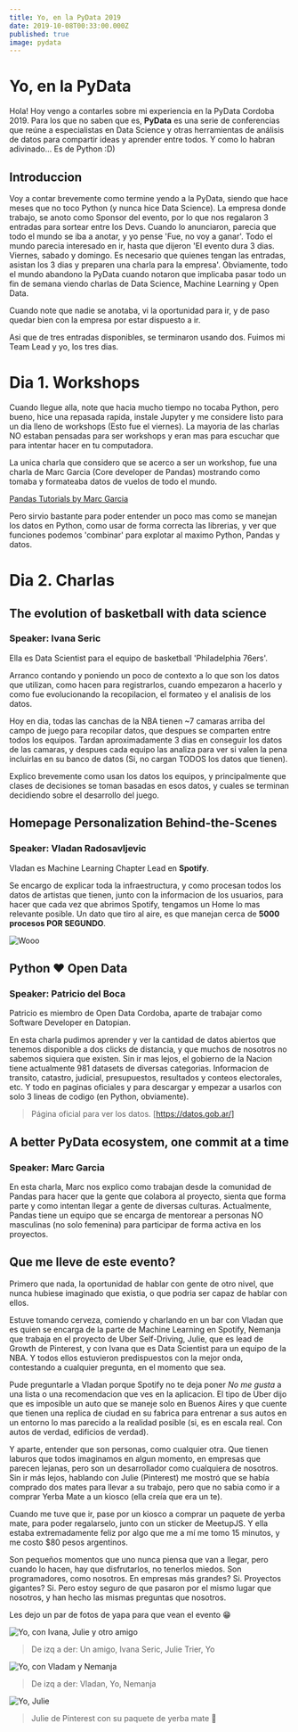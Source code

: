 ```yaml
---
title: Yo, en la PyData 2019
date: 2019-10-08T00:33:00.000Z
published: true
image: pydata
---
```


# Yo, en la PyData

Hola! Hoy vengo a contarles sobre mi experiencia en la PyData Cordoba 2019.
Para los que no saben que es, **PyData** es una serie de conferencias que reúne a especialistas en Data Science y otras herramientas de análisis de datos para compartir ideas y aprender entre todos.
Y como lo habran adivinado... Es de Python :D)

## Introduccion

Voy a contar brevemente como termine yendo a la PyData, siendo que hace meses que no toco Python (y nunca hice Data Science).
La empresa donde trabajo, se anoto como Sponsor del evento, por lo que nos regalaron 3 entradas para sortear entre los Devs.
Cuando lo anunciaron, parecia que todo el mundo se iba a anotar, y yo pense 'Fue, no voy a ganar'.
Todo el mundo parecia interesado en ir, hasta que dijeron 'El evento dura 3 dias. Viernes, sabado y domingo. Es necesario que quienes tengan las entradas, asistan los 3 dias y preparen una charla para la empresa'.
Obviamente, todo el mundo abandono la PyData cuando notaron que implicaba pasar todo un fin de semana viendo charlas de Data Science, Machine Learning y Open Data.

Cuando note que nadie se anotaba, vi la oportunidad para ir, y de paso quedar bien con la empresa por estar dispuesto a ir.

Asi que de tres entradas disponibles, se terminaron usando dos. Fuimos mi Team Lead y yo, los tres dias.

# Dia 1. Workshops

Cuando llegue alla, note que hacia mucho tiempo no tocaba Python, pero bueno, hice una repasada rapida, instale Jupyter y me considere listo para un dia lleno de workshops (Esto fue el viernes).
La mayoria de las charlas NO estaban pensadas para ser workshops y eran mas para escuchar que para intentar hacer en tu computadora.

La unica charla que considero que se acerco a ser un workshop, fue una charla de Marc Garcia (Core developer de Pandas) mostrando como tomaba y formateaba datos de vuelos de todo el mundo.

[Pandas Tutorials by Marc Garcia](https://github.com/datapythonista/pandas-tutorials)


Pero sirvio bastante para poder entender un poco mas como se manejan los datos en Python, como usar de forma correcta las librerias, y ver que funciones podemos 'combinar' para explotar al maximo Python, Pandas y datos.

# Dia 2. Charlas

## The evolution of basketball with data science
### Speaker: **Ivana Seric**

Ella es Data Scientist para el equipo de basketball 'Philadelphia 76ers'.

Arranco contando y poniendo un poco de contexto a lo que son los datos que utilizan, como hacen para registrarlos, cuando empezaron a hacerlo y como fue evolucionando la recopilacion, el formateo y el analisis de los datos.

Hoy en dia, todas las canchas de la NBA tienen ~7 camaras arriba del campo de juego para recopilar datos, que despues se comparten entre todos los equipos.
Tardan aproximadamente 3 dias en conseguir los datos de las camaras, y despues cada equipo las analiza para ver si valen la pena incluirlas en su banco de datos (Si, no cargan TODOS los datos que tienen).

Explico brevemente como usan los datos los equipos, y principalmente que clases de decisiones se toman basadas en esos datos, y cuales se terminan decidiendo sobre el desarrollo del juego.

## Homepage Personalization Behind-the-Scenes
### Speaker: **Vladan Radosavljevic**
    
Vladan es Machine Learning Chapter Lead en **Spotify**.

Se encargo de explicar toda la infraestructura, y como procesan todos los datos de artistas que tienen, junto con la informacion de los usuarios, para hacer que cada vez que abrimos Spotify, tengamos un Home lo mas relevante posible.
Un dato que tiro al aire, es que manejan cerca de **5000 procesos POR SEGUNDO**.

![Wooo](https://media.giphy.com/media/aWPGuTlDqq2yc/giphy.gif)

## Python ❤️ Open Data
### Speaker: **Patricio del Boca**

Patricio es miembro de Open Data Cordoba, aparte de trabajar como Software Developer en Datopian.

En esta charla pudimos aprender y ver la cantidad de datos abiertos que tenemos disponible a dos clicks de distancia, y que muchos de nosotros no sabemos siquiera que existen. Sin ir mas lejos, el gobierno de la Nacion tiene actualmente 981 datasets de diversas categorias. Informacion de transito, catastro, judicial, presupuestos, resultados y conteos electorales, etc. Y todo en paginas oficiales y para descargar y empezar a usarlos con solo 3 lineas de codigo (en Python, obviamente).

> Página oficial para ver los datos.
[https://datos.gob.ar/]

## A better PyData ecosystem, one commit at a time
### Speaker: **Marc Garcia**

En esta charla, Marc nos explico como trabajan desde la comunidad de Pandas para hacer que la gente que colabora al proyecto, sienta que forma parte y como intentan llegar a gente de diversas culturas.
Actualmente, Pandas tiene un equipo que se encarga de mentorear a personas NO masculinas (no solo femenina) para participar de forma activa en los proyectos.

## Que me lleve de este evento?

Primero que nada, la oportunidad de hablar con gente de otro nivel, que nunca hubiese imaginado que existia, o que podria ser capaz de hablar con ellos.

Estuve tomando cerveza, comiendo y charlando en un bar con Vladan que es quien se encarga de la parte de Machine Learning en Spotify, Nemanja que trabaja en el proyecto de Uber Self-Driving, Julie, que es lead de Growth de Pinterest, y con Ivana que es Data Scientist para un equipo de la NBA.
Y todos ellos estuvieron predispuestos con la mejor onda, contestando a cualquier pregunta, en el momento que sea.

Pude preguntarle a Vladan porque Spotify no te deja poner _No me gusta_ a una lista o una recomendacion que ves en la aplicacion. El tipo de Uber dijo que es imposible un auto que se maneje solo en Buenos Aires y que cuente que tienen una replica de ciudad en su fabrica para entrenar a sus autos en un entorno lo mas parecido a la realidad posible (si, es en escala real. Con autos de verdad, edificios de verdad).

Y aparte, entender que son personas, como cualquier otra. Que tienen laburos que todos imaginamos en algun momento, en empresas que parecen lejanas, pero son un desarrollador como cualquiera de nosotros.
Sin ir más lejos, hablando con Julie (Pinterest) me mostró que se había comprado dos mates para llevar a su trabajo, pero que no sabia como ir a comprar Yerba Mate a un kiosco (ella creía que era un te).

Cuando me tuve que ir, pase por un kiosco a comprar un paquete de yerba mate, para poder regalarselo, junto con un sticker de MeetupJS. Y ella estaba extremadamente feliz por algo que me a mí me tomo 15 minutos, y me costo $80 pesos argentinos.

Son pequeños momentos que uno nunca piensa que van a llegar, pero cuando lo hacen, hay que disfrutarlos, no tenerlos miedos. Son programadores, como nosotros. En empresas más grandes? Si. Proyectos gigantes? Si. Pero estoy seguro de que pasaron por el mismo lugar que nosotros, y han hecho las mismas preguntas que nosotros.

Les dejo un par de fotos de yapa para que vean el evento 😁

![Yo, con Ivana, Julie y otro amigo](/assets/Photos/PyData_Photo1.jpg)
> De izq a der: Un amigo, Ivana Seric, Julie Trier, Yo

![Yo, con Vladam y Nemanja](/assets/Photos/PyData_Photo5.jpg)
> De izq a der: Vladan, Yo, Nemanja

![Yo, Julie](/assets/Photos/PyData_Photo4.jpg)
> Julie de Pinterest con su paquete de yerba mate 🧉

